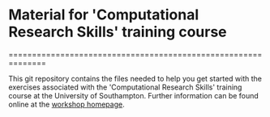 # Material for 'Computational Research Skills' training course
==============================================================

This git repository contains the files needed to help
you get started with the exercises associated with the
'Computational Research Skills' training course at the University of Southampton.
Further information can be found online at the [workshop homepage](https://southampton-rsg.github.io/2020-11-1-socobio-crs/).
